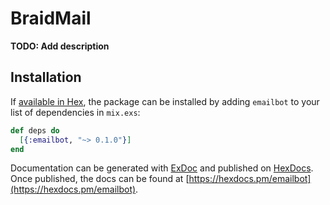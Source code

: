 # BraidMail

**TODO: Add description**

## Installation

If [available in Hex](https://hex.pm/docs/publish), the package can be installed
by adding `emailbot` to your list of dependencies in `mix.exs`:

```elixir
def deps do
  [{:emailbot, "~> 0.1.0"}]
end
```

Documentation can be generated with [ExDoc](https://github.com/elixir-lang/ex_doc)
and published on [HexDocs](https://hexdocs.pm). Once published, the docs can
be found at [https://hexdocs.pm/emailbot](https://hexdocs.pm/emailbot).

